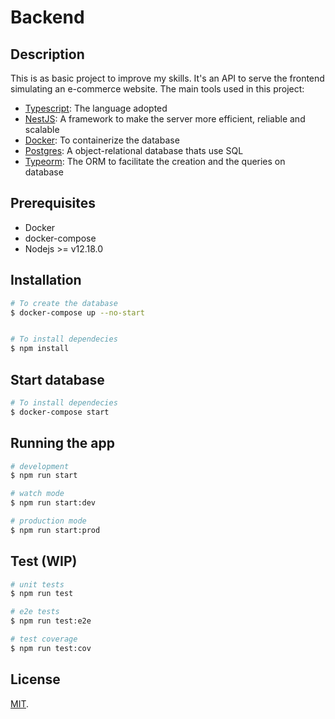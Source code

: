 # Backend

## Description

This is as basic project to improve my skills. It's an API to serve the frontend simulating an e-commerce website.
The main tools used in this project:

-   [Typescript](https://www.typescriptlang.org/): The language adopted
-   [NestJS](https://nestjs.com/): A framework to make the server more efficient, reliable and scalable
-   [Docker](https://www.docker.com/): To containerize the database
-   [Postgres](https://www.postgresql.org/): A object-relational database thats use SQL
-   [Typeorm](https://typeorm.io/#/): The ORM to facilitate the creation and the queries on database

## Prerequisites

-   Docker
-   docker-compose
-   Nodejs >= v12.18.0

## Installation

```bash
# To create the database
$ docker-compose up --no-start


# To install dependecies
$ npm install
```

## Start database

```bash
# To install dependecies
$ docker-compose start
```

## Running the app

```bash
# development
$ npm run start

# watch mode
$ npm run start:dev

# production mode
$ npm run start:prod
```

## Test (WIP)

```bash
# unit tests
$ npm run test

# e2e tests
$ npm run test:e2e

# test coverage
$ npm run test:cov
```

## License

[MIT](LICENSE).
